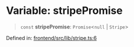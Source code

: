 # Variable: stripePromise

> `const` **stripePromise**: `Promise`\<`null` \| `Stripe`\>

Defined in: [frontend/src/lib/stripe.ts:6](https://github.com/lsendel/sass/blob/ca8b2b87627589617e0de57047e1f50d53e78078/frontend/src/lib/stripe.ts#L6)
